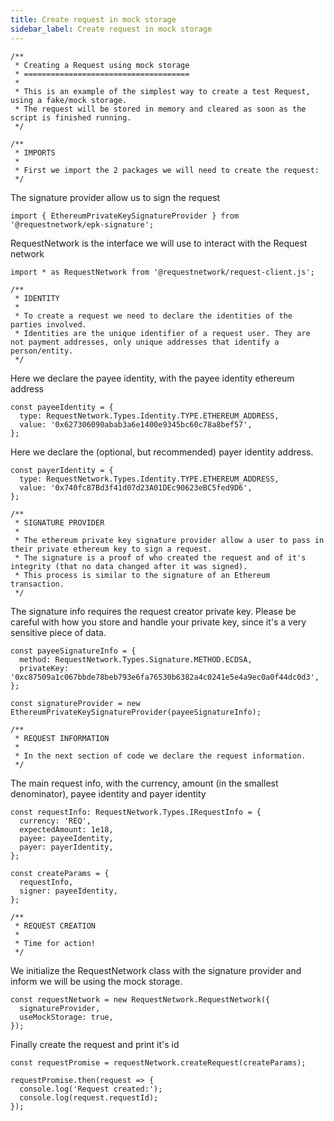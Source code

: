 ```yaml
---
title: Create request in mock storage
sidebar_label: Create request in mock storage
---
```


```
/**
 * Creating a Request using mock storage
 * =====================================
 *
 * This is an example of the simplest way to create a test Request, using a fake/mock storage.
 * The request will be stored in memory and cleared as soon as the script is finished running.
 */

/**
 * IMPORTS
 *
 * First we import the 2 packages we will need to create the request:
 */
```

The signature provider allow us to sign the request

```
import { EthereumPrivateKeySignatureProvider } from '@requestnetwork/epk-signature';
```

RequestNetwork is the interface we will use to interact with the Request network

```
import * as RequestNetwork from '@requestnetwork/request-client.js';

/**
 * IDENTITY
 *
 * To create a request we need to declare the identities of the parties involved.
 * Identities are the unique identifier of a request user. They are not payment addresses, only unique addresses that identify a person/entity.
 */

```

Here we declare the payee identity, with the payee identity ethereum address

```
const payeeIdentity = {
  type: RequestNetwork.Types.Identity.TYPE.ETHEREUM_ADDRESS,
  value: '0x627306090abab3a6e1400e9345bc60c78a8bef57',
};

```

Here we declare the (optional, but recommended) payer identity address.

```
const payerIdentity = {
  type: RequestNetwork.Types.Identity.TYPE.ETHEREUM_ADDRESS,
  value: '0x740fc87Bd3f41d07d23A01DEc90623eBC5fed9D6',
};

/**
 * SIGNATURE PROVIDER
 *
 * The ethereum private key signature provider allow a user to pass in their private ethereum key to sign a request.
 * The signature is a proof of who created the request and of it's integrity (that no data changed after it was signed).
 * This process is similar to the signature of an Ethereum transaction.
 */

```

The signature info requires the request creator private key.
Please be careful with how you store and handle your private key, since it's a very sensitive piece of data.

```
const payeeSignatureInfo = {
  method: RequestNetwork.Types.Signature.METHOD.ECDSA,
  privateKey: '0xc87509a1c067bbde78beb793e6fa76530b6382a4c0241e5e4a9ec0a0f44dc0d3',
};

const signatureProvider = new EthereumPrivateKeySignatureProvider(payeeSignatureInfo);

/**
 * REQUEST INFORMATION
 *
 * In the next section of code we declare the request information.
 */

```

The main request info, with the currency, amount (in the smallest denominator), payee identity and payer identity

```
const requestInfo: RequestNetwork.Types.IRequestInfo = {
  currency: 'REQ',
  expectedAmount: 1e18,
  payee: payeeIdentity,
  payer: payerIdentity,
};

const createParams = {
  requestInfo,
  signer: payeeIdentity,
};

/**
 * REQUEST CREATION
 *
 * Time for action!
 */

```

We initialize the RequestNetwork class with the signature provider and inform we will be using the mock storage.

```
const requestNetwork = new RequestNetwork.RequestNetwork({
  signatureProvider,
  useMockStorage: true,
});

```

Finally create the request and print it's id

```
const requestPromise = requestNetwork.createRequest(createParams);

requestPromise.then(request => {
  console.log('Request created:');
  console.log(request.requestId);
});

```
